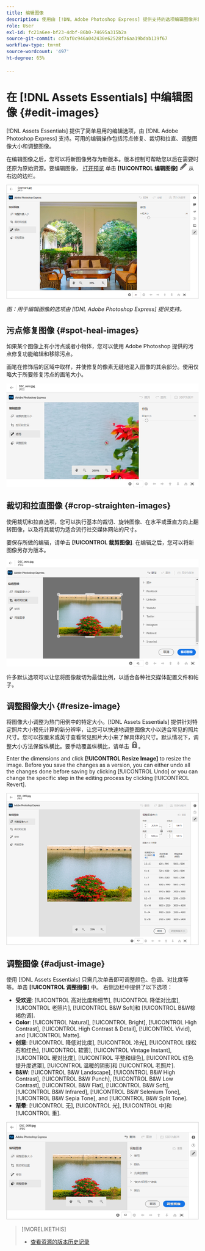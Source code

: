 ```yaml
---
title: 编辑图像
description: 使用由 [!DNL Adobe Photoshop Express] 提供支持的选项编辑图像并将更新后的图像另存为版本。
role: User
exl-id: fc21a6ee-bf23-4dbf-86b0-74695a315b2a
source-git-commit: cd7af0c946a042430e62528fa6aa19bdab139f67
workflow-type: tm+mt
source-wordcount: '497'
ht-degree: 65%

---
```


# 在 [!DNL Assets Essentials] 中编辑图像 {#edit-images}

[!DNL Assets Essentials] 提供了简单易用的编辑选项，由 [!DNL Adobe Photoshop Express] 支持。可用的编辑操作包括污点修复、裁切和拉直、调整图像大小和调整图像。

在编辑图像之后，您可以将新图像另存为新版本。版本控制可帮助您以后在需要时还原为原始资源。要编辑图像， [打开预览](/help/navigate-view.md#preview-assets) 单击 **[!UICONTROL 编辑图像]** ![编辑图标](assets/do-not-localize/edit-icon.png) 从右边的边栏。

![用于编辑图像的选项](assets/edit-image2.png)

*图：用于编辑图像的选项由 [!DNL Adobe Photoshop Express] 提供支持。*

## 污点修复图像 {#spot-heal-images}

如果某个图像上有小污点或者小物体，您可以使用 Adobe Photoshop 提供的污点修复功能编辑和移除污点。

画笔在修饰后的区域中取样，并使修复的像素无缝地混入图像的其余部分。使用仅略大于所要修复污点的画笔大小。

![污点修复编辑选项](assets/edit-spot-healing.png)

<!-- TBD: See if we should give backlinks to PS docs for these concepts.
For more information about how Spot Healing works in Photoshop, see [retouching and repairing photos](https://helpx.adobe.com/photoshop/using/retouching-repairing-images.html). -->

## 裁切和拉直图像 {#crop-straighten-images}

使用裁切和拉直选项，您可以执行基本的裁切、旋转图像、在水平或垂直方向上翻转图像，以及将其裁切为适合流行社交媒体网站的尺寸。

要保存所做的编辑，请单击 **[!UICONTROL 裁剪图像]**. 在编辑之后，您可以将新图像另存为版本。

![裁切和拉直图像的选项](assets/edit-crop-straighten.png)

许多默认选项可以让您将图像裁切为最佳比例，以适合各种社交媒体配置文件和帖子。

## 调整图像大小 {#resize-image}

将图像大小调整为热门用例中的特定大小。[!DNL Assets Essentials] 提供针对特定照片大小预先计算的新分辨率，让您可以快速地调整图像大小以适合常见的照片尺寸。您可以按厘米或英寸查看常见照片大小来了解具体的尺寸。默认情况下，调整大小方法保留纵横比。要手动覆盖纵横比，请单击 ![](assets/do-not-localize/lock-closed-icon.png)。

Enter the dimensions and click **[!UICONTROL Resize Image]** to resize the image. Before you save the changes as a version, you can either undo all the changes done before saving by clicking [!UICONTROL Undo] or you can change the specific step in the editing process by clicking [!UICONTROL Revert].

![调整图像大小时的选项](assets/resize-image.png)

## 调整图像 {#adjust-image}

使用 [!DNL Assets Essentials] 只需几次单击即可调整颜色、色调、对比度等等。单击 **[!UICONTROL 调整图像]** 中。 右侧边栏中提供了以下选项：

* **受欢迎**: [!UICONTROL 高对比度和细节], [!UICONTROL 降低对比度], [!UICONTROL 老照片], [!UICONTROL B&amp;W Soft]和 [!UICONTROL B&amp;W棕褐色调].
* **Color**: [!UICONTROL Natural], [!UICONTROL Bright], [!UICONTROL High Contrast], [!UICONTROL High Contrast &amp; Detail], [!UICONTROL Vivid], and [!UICONTROL Matte].
* **创意**: [!UICONTROL 降低对比度], [!UICONTROL 冷光], [!UICONTROL 绿松石和红色], [!UICONTROL 软雾], [!UICONTROL Vintage Instant], [!UICONTROL 暖对比度], [!UICONTROL 平整和绿色], [!UICONTROL 红色提升度遮罩], [!UICONTROL 温暖的阴影]和 [!UICONTROL 老照片].
* **B&amp;W**: [!UICONTROL B&amp;W Landscape], [!UICONTROL B&amp;W High Contrast], [!UICONTROL B&amp;W Punch], [!UICONTROL B&amp;W Low Contrast], [!UICONTROL B&amp;W Flat], [!UICONTROL B&amp;W Soft], [!UICONTROL B&amp;W Infrared], [!UICONTROL B&amp;W Selenium Tone], [!UICONTROL B&amp;W Sepia Tone], and [!UICONTROL B&amp;W Split Tone].
* **渐晕**: [!UICONTROL 无], [!UICONTROL 光], [!UICONTROL 中]和 [!UICONTROL 重].

![通过编辑调整图像](assets/adjust-image.png)

<!--
TBD: Insert a video of the available social media options.
-->

>[!MORELIKETHIS]
>
>* [查看资源的版本历史记录](/help/navigate-view.md)


